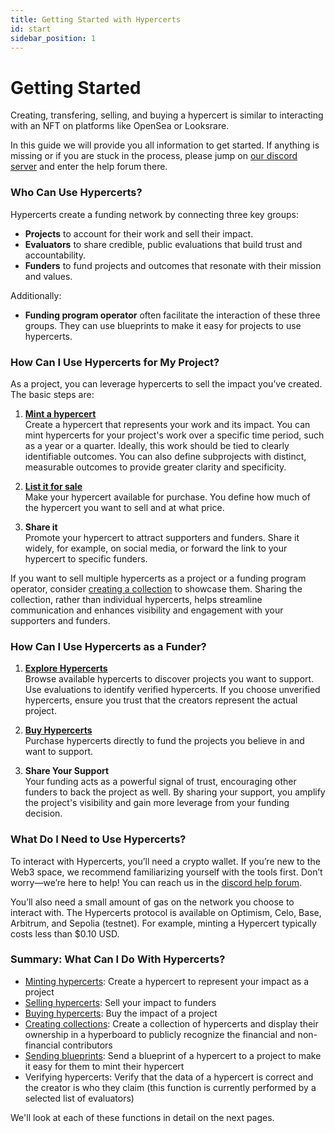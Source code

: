 ```yaml
---
title: Getting Started with Hypercerts
id: start
sidebar_position: 1
---
```


# Getting Started

Creating, transfering, selling, and buying a hypercert is similar to interacting with an NFT on platforms like OpenSea or Looksrare. 

In this guide we will provide you all information to get started. If anything is missing or if you are stuck in the process, please jump on [our discord server](https://discord.gg/UZt8cBnP4w) and enter the help forum there.

### Who Can Use Hypercerts?

Hypercerts create a funding network by connecting three key groups:
- **Projects** to account for their work and sell their impact. 
- **Evaluators** to share credible, public evaluations that build trust and accountability. 
- **Funders** to fund projects and outcomes that resonate with their mission and values. 

Additionally:
- **Funding program operator** often facilitate the interaction of these three groups. They can use blueprints to make it easy for projects to use hypercerts.

### How Can I Use Hypercerts for My Project?

As a project, you can leverage hypercerts to sell the impact you’ve created. The basic steps are:

1. **[Mint a hypercert](mint.mdx)**  
   Create a hypercert that represents your work and its impact. You can mint hypercerts for your project's work over a specific time period, such as a year or a quarter. Ideally, this work should be tied to clearly identifiable outcomes. You can also define subprojects with distinct, measurable outcomes to provide greater clarity and specificity.

2. **[List it for sale](sell.mdx)**  
   Make your hypercert available for purchase. You define how much of the hypercert you want to sell and at what price.

3. **Share it**  
   Promote your hypercert to attract supporters and funders. Share it widely, for example, on social media, or forward the link to your hypercert to specific funders.

If you want to sell multiple hypercerts as a project or a funding program operator, consider [creating a collection](create-collection.mdx) to showcase them. Sharing the collection, rather than individual hypercerts, helps streamline communication and enhances visibility and engagement with your supporters and funders.

### How Can I Use Hypercerts as a Funder?

1. **<a href="https://app.hypercerts.org/explore?filter=evaluated&p=1" target="_blank">Explore Hypercerts</a>**  
   Browse available hypercerts to discover projects you want to support. Use evaluations to identify verified hypercerts. If you choose unverified hypercerts, ensure you trust that the creators represent the actual project.

2. **[Buy Hypercerts](buy.mdx)**  
   Purchase hypercerts directly to fund the projects you believe in and want to support.

3. **Share Your Support**  
   Your funding acts as a powerful signal of trust, encouraging other funders to back the project as well. By sharing your support, you amplify the project's visibility and gain more leverage from your funding decision.

### What Do I Need to Use Hypercerts?

To interact with Hypercerts, you’ll need a crypto wallet. If you’re new to the Web3 space, we recommend familiarizing yourself with the tools first. Don’t worry—we’re here to help! You can reach us in the [discord help forum](https://discord.gg/UZt8cBnP4w).

You’ll also need a small amount of gas on the network you choose to interact with. The Hypercerts protocol is available on Optimism, Celo, Base, Arbitrum, and Sepolia (testnet). For example, minting a Hypercert typically costs less than $0.10 USD.

### Summary: What Can I Do With Hypercerts?

- [Minting hypercerts](mint.mdx): Create a hypercert to represent your impact as a project
- [Selling hypercerts](sell.mdx): Sell your impact to funders
- [Buying hypercerts](buy.mdx): Buy the impact of a project
- [Creating collections](create-collection.mdx): Create a collection of hypercerts and display their ownership in a hyperboard to publicly recognize the financial and non-financial contributors
- [Sending blueprints](send-blueprint.mdx): Send a blueprint of a hypercert to a project to make it easy for them to mint their hypercert
- Verifying hypercerts: Verify that the data of a hypercert is correct and the creator is who they claim (this function is currently performed by a selected list of evaluators)

We'll look at each of these functions in detail on the next pages.